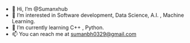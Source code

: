 - 👋 Hi, I’m @Sumanxhub
- 👀 I’m interested in Software development, Data Science, A.I. , Machine Learning.
- 🌱 I’m currently learning C++ , Python.
- 📫 You can reach me at sumanbh0329@gmail.com 

<!---
Sumanxhub/Sumanxhub is a ✨ special ✨ repository because its `README.md` (this file) appears on your GitHub profile.
You can click the Preview link to take a look at your changes.
--->
